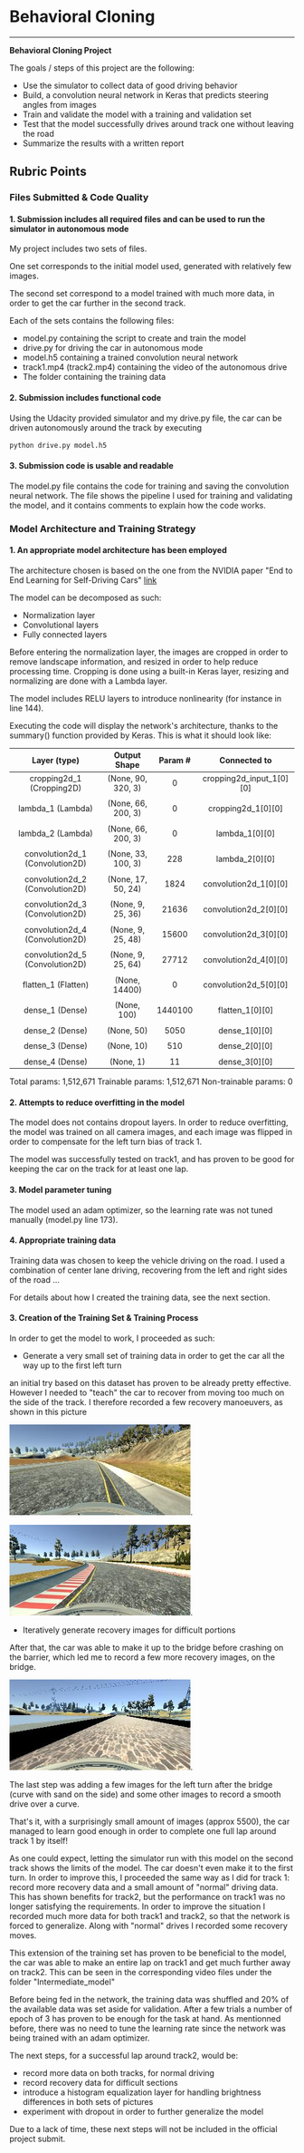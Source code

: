 # **Behavioral Cloning** 
---

**Behavioral Cloning Project**

The goals / steps of this project are the following:
* Use the simulator to collect data of good driving behavior
* Build, a convolution neural network in Keras that predicts steering angles from images
* Train and validate the model with a training and validation set
* Test that the model successfully drives around track one without leaving the road
* Summarize the results with a written report


[//]: # (Image References)

[recovery]: ./Report/recovery.jpg "Recovery"
[recovery2]: ./Report/recovery2.jpg "Recovery2"
[bridgerecovery]: ./Report/bridgerecovery.jpg "bridgerecovery"

## Rubric Points
### Files Submitted & Code Quality

#### 1. Submission includes all required files and can be used to run the simulator in autonomous mode

My project includes two sets of files.

One set corresponds to the initial model used, generated with relatively few images. 

The second set correspond to a model trained with much more data, in order to get the car further in the second track. 

Each of the sets contains the following files:
* model.py containing the script to create and train the model
* drive.py for driving the car in autonomous mode
* model.h5 containing a trained convolution neural network 
* track1.mp4 (track2.mp4) containing the video of the autonomous drive
* The folder containing the training data

#### 2. Submission includes functional code
Using the Udacity provided simulator and my drive.py file, the car can be driven autonomously around the track by executing 
```sh
python drive.py model.h5
```

#### 3. Submission code is usable and readable

The model.py file contains the code for training and saving the convolution neural network. The file shows the pipeline I used for training and validating the model, and it contains comments to explain how the code works.

### Model Architecture and Training Strategy

#### 1. An appropriate model architecture has been employed

The architecture chosen is based on the one from the NVIDIA paper "End to End Learning for Self-Driving Cars" [link](http://images.nvidia.com/content/tegra/automotive/images/2016/solutions/pdf/end-to-end-dl-using-px.pdf)

The model can be decomposed as such:
* Normalization layer
* Convolutional layers
* Fully connected layers

Before entering the normalization layer, the images are cropped in order to remove landscape information, and resized in order to help reduce processing time. Cropping is done using a built-in Keras layer, resizing and normalizing are done with a Lambda layer.

The model includes RELU layers to introduce nonlinearity (for instance in line 144).

Executing the code will display the network's architecture, thanks to the summary() function provided by Keras. This is what it should look like:


|Layer (type)            |         Output Shape      |    Param #     | Connected to      |  
|:---------------------:|:-------------------:|:--------------:|:------------:| 
|cropping2d_1 (Cropping2D)    |    (None, 90, 320, 3)  |  0      |     cropping2d_input_1[0][0]    |    
|   |   |    |
| lambda_1 (Lambda)             |   (None, 66, 200, 3) |   0      |     cropping2d_1[0][0] |              
|   |   |    |
| lambda_2 (Lambda)           |     (None, 66, 200, 3) |   0      |     lambda_1[0][0]   |                
|   |   |    |
| convolution2d_1 (Convolution2D) | (None, 33, 100, 3) |   228    |     lambda_2[0][0]   |                
|   |   |    |
| convolution2d_2 (Convolution2D) | (None, 17, 50, 24)  |  1824  |      convolution2d_1[0][0] |           
|   |   |    |
| convolution2d_3 (Convolution2D) | (None, 9, 25, 36)  |   21636   |    convolution2d_2[0][0]    |        
|   |   |    |
| convolution2d_4 (Convolution2D) | (None, 9, 25, 48) |    15600  |     convolution2d_3[0][0]   |         
|   |   |    |
| convolution2d_5 (Convolution2D) | (None, 9, 25, 64) |    27712  |     convolution2d_4[0][0] |           
|   |   |    |
| flatten_1 (Flatten)     |         (None, 14400)     |    0      |     convolution2d_5[0][0]  |          
|   |   |    |
| dense_1 (Dense)          |        (None, 100)       |    1440100  |   flatten_1[0][0]     |             
|   |   |    |
| dense_2 (Dense)        |          (None, 50)       |     5050    |    dense_1[0][0]     |               
|   |   |    |
| dense_3 (Dense)        |          (None, 10)       |     510    |     dense_2[0][0]    |                
|   |   |    |
| dense_4 (Dense)         |         (None, 1)         |    11     |     dense_3[0][0]    |               

Total params: 1,512,671
Trainable params: 1,512,671
Non-trainable params: 0


#### 2. Attempts to reduce overfitting in the model

The model does not contains dropout layers. In order to reduce overfitting, the model was trained on all camera images, and each image was flipped in order to compensate for the left turn bias of track 1. 

The model was successfully tested on track1, and has proven to be good for keeping the car on the track for at least one lap.


#### 3. Model parameter tuning

The model used an adam optimizer, so the learning rate was not tuned manually (model.py line 173).

#### 4. Appropriate training data

Training data was chosen to keep the vehicle driving on the road. I used a combination of center lane driving, recovering from the left and right sides of the road ... 

For details about how I created the training data, see the next section. 

#### 3. Creation of the Training Set & Training Process

In order to get the model to work, I proceeded as such:

* Generate a very small set of training data in order to get the car all the way up to the first left turn

an initial try based on this dataset has proven to be already pretty effective. However I needed to "teach" the car to recover from moving too much on the side of the track. I therefore recorded a few recovery manoeuvers, as shown in this picture 

![alt text][recovery]. 

![alt text][recovery2].

* Iteratively generate recovery images for difficult portions

After that, the car was able to make it up to the bridge before crashing on the barrier, which led me to record a few more recovery images, on the bridge. 

![alt text][bridgerecovery]. 

The last step was adding a few images for the left turn after the bridge (curve with sand on the side) and some other images to record a smooth drive over a curve.


That's it, with a surprisingly small amount of images (approx 5500), the car managed to learn good enough in order to complete one full lap around track 1 by itself!


As one could expect, letting the simulator run with this model on the second track shows the limits of the model. The car doesn't even make it to the first turn. In order to improve this, I proceeded the same way as I did for track 1: record more recovery data and a small amount of "normal" driving data. This has shown benefits for track2, but the performance on track1 was no longer satisfying the requirements. In order to improve the situation I recorded much more data for both track1 and track2, so that the network is forced to generalize. Along with "normal" drives I recorded some recovery moves.

This extension of the training set has proven to be beneficial to the model, the car was able to make an entire lap on track1 and get much further away on track2. This can be seen in the corresponding video files under the folder "Intermediate_model"


Before being fed in the network, the training data was shuffled and 20% of the available data was set aside for validation. After a few trials a number of epoch of 3 has proven to be enough for the task at hand. As mentionned before, there was no need to tune the learning rate since the network was being trained with an adam optimizer.


The next steps, for a successful lap around track2, would be:

* record more data on both tracks, for normal driving
* record recovery data for difficult sections
* introduce a histogram equalization layer for handling brightness differences in both sets of pictures
* experiment with dropout in order to further generalize the model

Due to a lack of time, these next steps will not be included in the official project submit.
